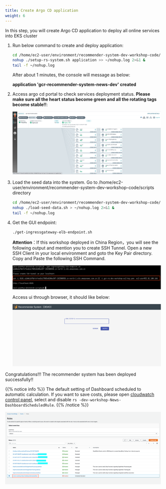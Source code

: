 ```yaml
---
title: Create Argo CD application
weight: 6
---
```


In this step, you will create Argo CD application to deploy all online services into EKS cluster

1. Run below command to create and deploy application:

    ```sh
    cd /home/ec2-user/environment/recommender-system-dev-workshop-code/scripts
    nohup ./setup-rs-system.sh application >> ~/nohup.log 2>&1 &
    tail -f ~/nohup.log 
    ```

    After about 1 minutes, the console will message as below:

    **application 'gcr-recommender-system-news-dev' created**

2. Access argo cd portal to check services deployment status. **Please make sure all the heart status become green and all the rotating tags become stable!!**:

    ![Argocd application status](/images/argocd-app-status.png)

3. Load the seed data into the system. Go to /home/ec2-user/environment/recommender-system-dev-workshop-code/scripts directory

    ```sh
    cd /home/ec2-user/environment/recommender-system-dev-workshop-code/scripts
    nohup ./load-seed-data.sh > ~/nohup.log 2>&1 &
    tail -f ~/nohup.log 
    ```

4. Get the GUI endpoint:

    ```sh
    ./get-ingressgateway-elb-endpoint.sh
    ```

   **Attention**：If this workshop deployed in China Region，you will see the following output and mention you to create SSH Tunnel. Open a new SSH Client in your local environment and goto the Key Pair directory. Copy and Paste the following SSH Command.
   
   ![Create Tunnel](/images/create-tunnel-endpoint.png)

    Access ui through browser, it should like below:

    ![Demo UI](/images/demo-ui.png)

Congratulations!!! The recommender system has been deployed successfully!!

   {{% notice info %}}
    The default setting of Dashboard scheduled to automatic calculation. If you want to save costs, please open [cloudwatch control panel](https://console.aws.amazon.com/events/home#/rules), select and disable `rs -dev-workshop-News-DashboardScheduledRule`.
   {{% /notice %}}

![Dashboard Schedule Disable](/images/dashboard-schedule-disable.png)

